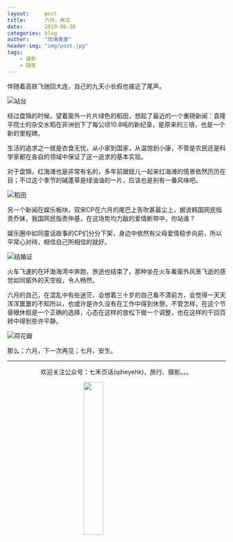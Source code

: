 ```yaml
---
layout:     post
title:      六月，再见
date:       2019-06-30
categories: blog
author:     "琉璃康康"
header-img: "img/post.jpg"
tags:
    - 摄影
    - 随笔
---
```


<style>
img{
  display:block;
  margin:0
  auto;
}
</style>

<meta name="referrer" content="never">

伴随着高铁飞驰回大连，自己的九天小长假也接近了尾声。

![站台][1]

经过盘锦的时候，望着窗外一片片绿色的稻田，想起了最近的一个重磅新闻：袁隆平院士的杂交水稻在非洲创下了每公顷10.8吨的新纪录，是原来的三倍，也是一个新的里程碑。

生活的追求之一就是衣食无忧，从小家到国家，从温饱到小康，不管是农民还是科学家都在各自的领域中保证了这一追求的基本实现。

对于盘锦，红海滩也是非常有名的，多年前跟妞儿一起来红海滩的情景依然历历在目；不过这个季节的碱蓬草是绿油油的一片，应该也是别有一番风味吧。

![稻田][2]

另一个新闻在娱乐板块，双宋CP在六月的尾巴上告吹甚嚣尘上，据说韩国网民指责乔妹，我国网民指责仲基，在这场势均力敌的爱情断带中，你站谁？

娱乐圈中如同童话故事的CP们分分下架，身边中依然有父母爱情稳步向前，所以平常心对待，相信自己所相信的就好。

![结婚证][3]

火车飞速的在环渤海湾中奔跑，旅途也结束了，那种坐在火车看窗外风景飞逝的感觉如同窗外的天空般，令人畅然。

六月的自己，在混乱中有些迷茫，会想着三十岁的自己看不清前方，会觉得一天天浑浑噩噩的不知所以，也或许是许久没有在工作中得到休憩，不管怎样，在这个节骨眼休假是一个正确的选择，心态在这样的放松下做一个调整，也在这样的千回百转中得到些许平静。

![荷花瓣][4]

那么；六月，下一次再见；七月，安生。

------------
<p align="center">欢迎关注公众号：七禾页话(qiheyehk)，旅行、摄影。。。</p>
<img src="https://mmbiz.qpic.cn/mmbiz_jpg/QqiaFS6NT0eAaCjLpPgUZricqK7lIOO3hYEYIbjibRlYaiaTsib0reaQfQTmaibVw2QqZLibBWpCHJdg0v3V7yX8sQgWw/0?wx_fmt=jpeg" width="30%"/>

[1]:https://mmbiz.qpic.cn/mmbiz_jpg/QqiaFS6NT0eAVxoewyhcjq22iaWtyGeG3RFib2GYMPBPwLgtLIbpAwkibbYGBeJ2FxSU6yLKPcTHibUMaWiaEomUPnsQ/0?wx_fmt=jpeg

[2]:https://mmbiz.qpic.cn/mmbiz_jpg/QqiaFS6NT0eAVxoewyhcjq22iaWtyGeG3RDf1MpoI7oRrmboH51nCibPMgPSUCIiamJdicP21rhZgcaz5za8NtkTYpg/0?wx_fmt=jpeg

[3]:https://mmbiz.qpic.cn/mmbiz_jpg/QqiaFS6NT0eAVxoewyhcjq22iaWtyGeG3RFN2SxpXict8CKPUMVcoyIgwjuYUXHPfMtico6Glw7s532L27ibXUVoAlg/0?wx_fmt=jpeg

[4]:https://mmbiz.qpic.cn/mmbiz_jpg/QqiaFS6NT0eAVxoewyhcjq22iaWtyGeG3RUswCpiccNh32GcdsumdNJqBZcgfgtAvy5o4ctGUia2AP7xe6NQzRUcMA/0?wx_fmt=jpeg

